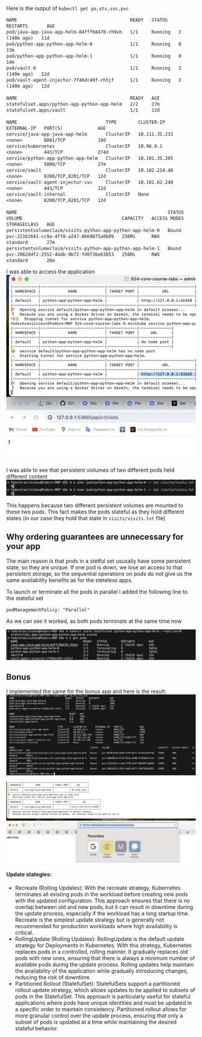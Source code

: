## 

Here is the output of `kubectl get po,sts,svc,pvc`
```
NAME                                          READY   STATUS    RESTARTS       AGE
pod/java-app-java-app-helm-84fff68478-rh9xh   1/1     Running   2 (140m ago)   11d
pod/python-app-python-app-helm-0              1/1     Running   0              13m
pod/python-app-python-app-helm-1              1/1     Running   0              14m
pod/vault-0                                   1/1     Running   2 (140m ago)   12d
pod/vault-agent-injector-7f46dc49f-ch5jf      1/1     Running   2 (140m ago)   12d

NAME                                          READY   AGE
statefulset.apps/python-app-python-app-helm   2/2     27m
statefulset.apps/vault                        1/1     12d

NAME                                 TYPE        CLUSTER-IP      EXTERNAL-IP   PORT(S)             AGE
service/java-app-java-app-helm       ClusterIP   10.111.35.233   <none>        8081/TCP            19d
service/kubernetes                   ClusterIP   10.96.0.1       <none>        443/TCP             274d
service/python-app-python-app-helm   ClusterIP   10.101.35.205   <none>        5000/TCP            27m
service/vault                        ClusterIP   10.102.214.48   <none>        8200/TCP,8201/TCP   12d
service/vault-agent-injector-svc     ClusterIP   10.101.62.240   <none>        443/TCP             12d
service/vault-internal               ClusterIP   None            <none>        8200/TCP,8201/TCP   12d

NAME                                                        STATUS   VOLUME                                     CAPACITY   ACCESS MODES   STORAGECLASS   AGE
persistentvolumeclaim/visits-python-app-python-app-helm-0   Bound    pvc-221b2641-cc9a-4ff0-a247-8669075a0b09   256Mi      RWX            standard       27m
persistentvolumeclaim/visits-python-app-python-app-helm-1   Bound    pvc-2062ddf2-2552-44db-9b72-fd0f36eb3853   256Mi      RWX            standard       26m
```

I was able to access the application 
![screenshot](pics/sts1.png)

I was able to see that persistent violumes of two different pods held different content 
![screenshot](pics/sts2.png)

This happens because two different persistent volumes are mounted to these two pods. This fact makes the pods stateful as they hold different states (in our case they hold that state in `visits/visits.txt` file)

## Why ordering guarantees are unnecessary for your app
The main reason is that pods in a stetful set ususally have some persistent state, so they are unique. If one pod is down, we lose an access to that persistent storage, so the sequential operations on pods do not give us the same availability benefits as for the steteless apps. 

To launch or terminate all the pods in parallel I added the following line to the stateful set 

```
podManagementPolicy: "Parallel"
```

As we can see it worked, as both pods terminate at the same time now

![screenshot](pics/parallel.png)

## Bonus 

I implemented the same for the bonus app and here is the result: 
![screenshot](pics/bonus13_1.png)

![screenshot](pics/bonus13.png)

#### Update stategies: 
- Recreate (Rolling Updates):
With the recreate strategy, Kubernetes terminates all existing pods in the workload before creating new pods with the updated configuration.
This approach ensures that there is no overlap between old and new pods, but it can result in downtime during the update process, especially if the workload has a long startup time.
Recreate is the simplest update strategy but is generally not recommended for production workloads where high availability is critical.
- RollingUpdate (Rolling Updates):
RollingUpdate is the default update strategy for Deployments in Kubernetes.
With this strategy, Kubernetes replaces pods in a controlled, rolling manner. It gradually replaces old pods with new ones, ensuring that there is always a minimum number of available pods during the update process.
Rolling updates help maintain the availability of the application while gradually introducing changes, reducing the risk of downtime.
- Partitioned Rollout (StatefulSet):
StatefulSets support a partitioned rollout update strategy, which allows updates to be applied to subsets of pods in the StatefulSet.
This approach is particularly useful for stateful applications where pods have unique identities and must be updated in a specific order to maintain consistency.
Partitioned rollout allows for more granular control over the update process, ensuring that only a subset of pods is updated at a time while maintaining the desired stateful behavior.
